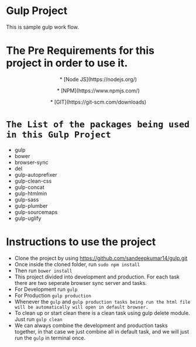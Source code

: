 # Gulp Project 
This is sample gulp work flow.

# The Pre Requirements for this project in order to use it.  

<p align="center">* [Node JS](https://nodejs.org/)</p>
<p align="center">* [NPM](https://www.npmjs.com/)</p>
<p align="center">* [GIT](https://git-scm.com/downloads)</p>

# `The List of the packages being used in this Gulp Project`

* gulp
* bower
* browser-sync
* del
* gulp-autoprefixer
* gulp-clean-css
* gulp-concat
* gulp-htmlmin
* gulp-sass
* gulp-plumber
* gulp-sourcemaps
* gulp-uglify

# Instructions to use the project
* Clone the project by using https://github.com/sandeepkumar14/gulp.git
* Once inside the cloned folder, run `sudo npm install`
* Then run `bower install`
* This project divided into development and production. For each task there are two seperate browser sync server and tasks.
* For Development run `gulp`
* For Production `gulp production`
* Whenever the `gulp` and `gulp production tasks being run the html file will be automatically will open in default browser.`
* To clean up or start clean there is a clean task using gulp delete module. Just run `gulp clean`
* We can always combine the development and production tasks together, in that case we just combine all in default task, and we will just run the `gulp` in terminal once.